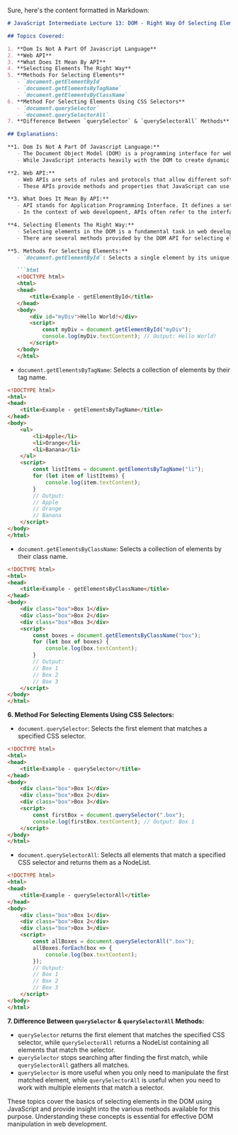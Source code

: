Sure, here's the content formatted in Markdown:

```markdown
# JavaScript Intermediate Lecture 13: DOM - Right Way Of Selecting Elements, API, Web API

## Topics Covered:

1. **Dom Is Not A Part Of Javascript Language**
2. **Web API**
3. **What Does It Mean By API**
4. **Selecting Elements The Right Way**
5. **Methods For Selecting Elements**
   - `document.getElementById`
   - `document.getElementsByTagName`
   - `document.getElementsByClassName`
6. **Method For Selecting Elements Using CSS Selectors**
   - `document.querySelector`
   - `document.querySelectorAll`
7. **Difference Between `querySelector` & `querySelectorAll` Methods**

## Explanations:

**1. Dom Is Not A Part Of Javascript Language:**
   - The Document Object Model (DOM) is a programming interface for web documents. It represents the structure of HTML and XML documents as a tree-like structure, allowing programs to manipulate the structure, style, and content of web pages.
   - While JavaScript interacts heavily with the DOM to create dynamic and interactive web pages, the DOM itself is not part of the JavaScript language. Instead, it's provided by the browser environment in which JavaScript runs.

**2. Web API:**
   - Web APIs are sets of rules and protocols that allow different software applications to communicate with each other. In the context of web development, Web APIs refer to interfaces provided by web browsers to enable interaction with web features like DOM manipulation, AJAX, and more.
   - These APIs provide methods and properties that JavaScript can use to interact with web pages, such as accessing and modifying the DOM, making HTTP requests, handling events, etc.

**3. What Does It Mean By API:**
   - API stands for Application Programming Interface. It defines a set of rules, protocols, and tools for building software applications. APIs specify how software components should interact, allowing different software systems to communicate with each other.
   - In the context of web development, APIs often refer to the interfaces provided by web browsers, servers, or other services that allow developers to interact with them programmatically.

**4. Selecting Elements The Right Way:**
   - Selecting elements in the DOM is a fundamental task in web development, and doing it efficiently can improve performance and maintainability of code.
   - There are several methods provided by the DOM API for selecting elements, and choosing the right method depends on the specific requirements of the task at hand.

**5. Methods For Selecting Elements:**
   - `document.getElementById`: Selects a single element by its unique ID attribute.

   ```html
   <!DOCTYPE html>
   <html>
   <head>
       <title>Example - getElementById</title>
   </head>
   <body>
       <div id="myDiv">Hello World!</div>
       <script>
           const myDiv = document.getElementById("myDiv");
           console.log(myDiv.textContent); // Output: Hello World!
       </script>
   </body>
   </html>
   ```

   - `document.getElementsByTagName`: Selects a collection of elements by their tag name.

   ```html
   <!DOCTYPE html>
   <html>
   <head>
       <title>Example - getElementsByTagName</title>
   </head>
   <body>
       <ul>
           <li>Apple</li>
           <li>Orange</li>
           <li>Banana</li>
       </ul>
       <script>
           const listItems = document.getElementsByTagName("li");
           for (let item of listItems) {
               console.log(item.textContent);
           }
           // Output:
           // Apple
           // Orange
           // Banana
       </script>
   </body>
   </html>
   ```

   - `document.getElementsByClassName`: Selects a collection of elements by their class name.

   ```html
   <!DOCTYPE html>
   <html>
   <head>
       <title>Example - getElementsByClassName</title>
   </head>
   <body>
       <div class="box">Box 1</div>
       <div class="box">Box 2</div>
       <div class="box">Box 3</div>
       <script>
           const boxes = document.getElementsByClassName("box");
           for (let box of boxes) {
               console.log(box.textContent);
           }
           // Output:
           // Box 1
           // Box 2
           // Box 3
       </script>
   </body>
   </html>
   ```

**6. Method For Selecting Elements Using CSS Selectors:**
   - `document.querySelector`: Selects the first element that matches a specified CSS selector.

   ```html
   <!DOCTYPE html>
   <html>
   <head>
       <title>Example - querySelector</title>
   </head>
   <body>
       <div class="box">Box 1</div>
       <div class="box">Box 2</div>
       <div class="box">Box 3</div>
       <script>
           const firstBox = document.querySelector(".box");
           console.log(firstBox.textContent); // Output: Box 1
       </script>
   </body>
   </html>
   ```

   - `document.querySelectorAll`: Selects all elements that match a specified CSS selector and returns them as a NodeList.

   ```html
   <!DOCTYPE html>
   <html>
   <head>
       <title>Example - querySelectorAll</title>
   </head>
   <body>
       <div class="box">Box 1</div>
       <div class="box">Box 2</div>
       <div class="box">Box 3</div>
       <script>
           const allBoxes = document.querySelectorAll(".box");
           allBoxes.forEach(box => {
               console.log(box.textContent);
           });
           // Output:
           // Box 1
           // Box 2
           // Box 3
       </script>
   </body>
   </html>
   ```

**7. Difference Between `querySelector` & `querySelectorAll` Methods:**
   - `querySelector` returns the first element that matches the specified CSS selector, while `querySelectorAll` returns a NodeList containing all elements that match the selector.
   - `querySelector` stops searching after finding the first match, while `querySelectorAll` gathers all matches.
   - `querySelector` is more useful when you only need to manipulate the first matched element, while `querySelectorAll` is useful when you need to work with multiple elements that match a selector.

These topics cover the basics of selecting elements in the DOM using JavaScript and provide insight into the various methods available for this purpose. Understanding these concepts is essential for effective DOM manipulation in web development.
```

